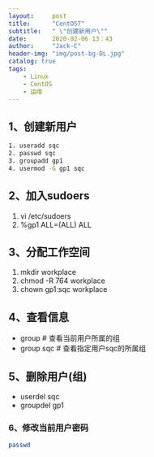 ```yaml
---
layout:     post
title:      "CentOS7"
subtitle:   " \"创建新用户\""
date:       2020-02-06 13：43
author:     "Jack-C"
header-img: "img/post-bg-DL.jpg"
catalog: true
tags:
    - Linux
    - CentOS
    - 运维
---
```


## 1、创建新用户

~~~bash
1. useradd sqc
2. passwd sqc
3. groupadd gp1
4. usermod -G gp1 sqc
~~~



## 2、加入sudoers

1. vi /etc/sudoers
2. %gp1            ALL=(ALL)                ALL

## 3、分配工作空间

1. mkdir workplace 
2. chmod -R 764 workplace
3. chown gp1:sqc workplace



## 4、查看信息

- group  # 查看当前用户所属的组
- group sqc # 查看指定用户sqc的所属组



## 5、删除用户(组)

- userdel sqc
- groupdel gp1 

### 6、修改当前用户密码

~~~bash
passwd
~~~

